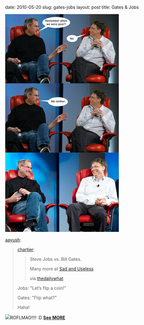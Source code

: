 date: 2010-05-20
slug: gates-jobs
layout: post
title: Gates &amp; Jobs


<a href="http://www.sadanduseless.com/2010/05/steve-jobs-vs-bill-gates/"><img src="/static/tumblr_files/tumblr_l2mn05BdAI1qzpwi0o1_500.jpg"/></a><br/><p><a href="http://aayush.me/post/615084732/chartier-steve-jobs-vs-bill-gates-many-more" target="_blank">aayush</a>:</p>

<blockquote>

<p><a href="http://davebc.com/post/611893104/steve-jobs-vs-bill-gates-many-more-at-sad-and" target="_blank">chartier</a>:</p>

<blockquote>

<p>Steve Jobs vs. Bill Gates.</p>

<p>Many more at <a href="http://www.sadanduseless.com/2010/05/steve-jobs-vs-bill-gates/" target="_blank">Sad and Useless</a></p>

<p>via <a href="http://thedailywh.at/post/611176418/oh-exploitable-of-the-day-when-jobs-met-gates" target="_blank">thedailywhat</a></p>

</blockquote>

<p>Jobs: "Let’s flip a coin!"</p>

<p>Gates: "Flip what?"</p>

<p>Haha!</p>

</blockquote>

<p><img src="http://www.sadanduseless.com/wp-content/uploads/2010/05/563.jpg" width="450"/>ROFLMAO!!!! :D <strong><a href="http://www.sadanduseless.com/2010/05/steve-jobs-vs-bill-gates/" target="_blank">See MORE</a></strong></p>
